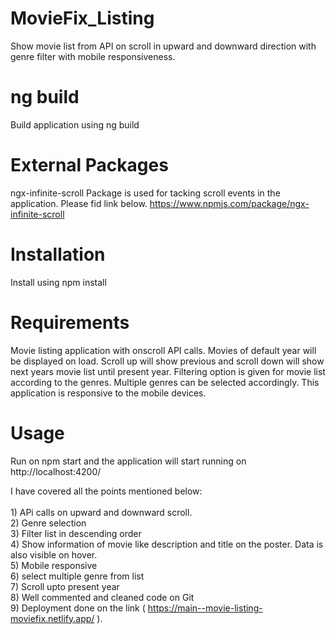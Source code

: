 # MovieFix_Listing
Show movie list from API on scroll in upward and downward direction with genre filter with mobile responsiveness.

# ng build
Build application using ng build

# External Packages
ngx-infinite-scroll Package is used for tacking scroll events in the application. Please fid link below.
https://www.npmjs.com/package/ngx-infinite-scroll

# Installation
Install using npm install

# Requirements
Movie listing application  with onscroll  API calls. Movies of default year will be displayed on load. Scroll up will show previous and scroll down will show next years movie list until present year. Filtering option is given for movie list according to the genres. Multiple genres can be selected accordingly. This application is responsive to the mobile devices.

# Usage 
Run on npm start and the application will start running on http://localhost:4200/

I have covered all the points mentioned below:<br/><br/>
    1) APi calls on upward and downward scroll.<br/>
    2) Genre selection<br/>
    3) Filter list in descending order<br/>
    4) Show information of movie like description and title on the poster. Data is also visible on hover.<br/>
    5) Mobile responsive<br/>
    6) select multiple genre from list<br/>
    7) Scroll upto present year <br/>
    8) Well commented and cleaned code on Git<br/>
    9) Deployment done on the link ( https://main--movie-listing-moviefix.netlify.app/ ).


